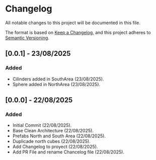# Changelog

All notable changes to this project will be documented in this file.

The format is based on [Keep a Changelog](https://keepachangelog.com/en/1.1.0/),
and this project adheres to [Semantic Versioning](https://semver.org/spec/v2.0.0.html).

## [0.0.1] - 23/08/2025

### Added
- Cilinders added in SouthArea (23/08/2025). 
- Sphere added in NorthArea (23/08/2025).


## [0.0.0] - 22/08/2025

### Added

- Initial Commit (22/08/2025).
- Base Clean Architecture (22/08/2025).
- Prefabs North and South Area (22/08/2025).
- Duplicade north cubes (22/08/2025).
- Add Changelog to proyect (22/08/2025).
- Add PR File and rename Chancelog file (22/08/2025).
